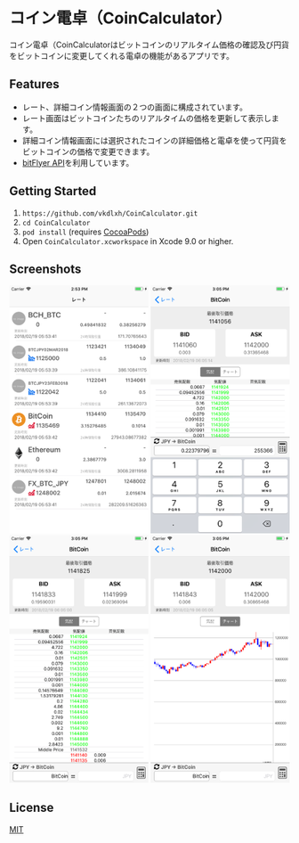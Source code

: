 # コイン電卓（CoinCalculator）
コイン電卓（CoinCalculatorはビットコインのリアルタイム価格の確認及び円貨をビットコインに変更してくれる電卓の機能があるアプリです。

## Features
* レート、詳細コイン情報画面の２つの画面に構成されています。
* レート画面はビットコインたちのリアルタイムの価格を更新して表示します。
* 詳細コイン情報画面には選択されたコインの詳細価格と電卓を使って円貨をビットコインの価格で変更できます。
* [bitFlyer API](https://lightning.bitflyer.jp/docs?lang=en)を利用しています。

## Getting Started

1. `https://github.com/vkdlxh/CoinCalculator.git`
2. `cd CoinCalculator`
3. `pod install` (requires [CocoaPods](https://cocoapods.org))
4. Open `CoinCalculator.xcworkspace` in Xcode 9.0 or higher.

## Screenshots
  <img src="https://github.com/vkdlxh/CoinCalculator/raw/master/CoinCalculator/CoinCalculator/Supporting%20Files/images/ScreenShots/RateView.png" width="250"> <span>     </span>
<img src="https://github.com/vkdlxh/CoinCalculator/raw/master/CoinCalculator/CoinCalculator/Supporting%20Files/images/ScreenShots/ExchangeView.png" width="250">
   <BR>
  <img src="https://github.com/vkdlxh/CoinCalculator/raw/master/CoinCalculator/CoinCalculator/Supporting%20Files/images/ScreenShots/PriceView.png" width="250">
    <img src="https://github.com/vkdlxh/CoinCalculator/raw/master/CoinCalculator/CoinCalculator/Supporting%20Files/images/ScreenShots/ChartView.png" width="250">
   <BR>


## License

[MIT](LICENSE)
